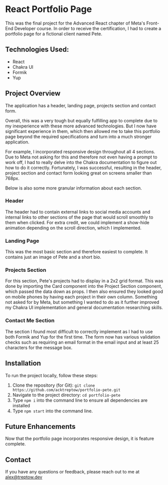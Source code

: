 # React Portfolio Page

This was the final project for the Advanced React chapter of Meta's Front-End Developer course. In order to receive the certification, I had to create a portfolio page for a fictional client named Pete.

## Technologies Used:

- React
- Chakra UI
- Formik
- Yup

## Project Overview

The application has a header, landing page, projects section and contact form. 

Overall, this was a very tough but equally fulfilling app to complete due to my inexperience with these more advanced technologies. But I now have significant experience in them, which then allowed me to take this portfolio page beyond the required specifications and turn into a much stronger application.

For example, I incorporated responsive design throughout all 4 sections. Due to Meta not asking for this and therefore not even having a prompt to work off, I had to really delve into the Chakra documentation to figure out how to do it correctly. Fortunately, I was successful, resulting in the header, project section and contact form looking great on screens smaller than 768px.

Below is also some more granular information about each section.

### Header

The header had to contain external links to social media accounts and internal links to other sections of the page that would scroll smoothly to them when clicked. For extra credit, we could implement a show-hide animation depending on the scroll direction, which I implemented.

### Landing Page

This was the most basic section and therefore easiest to complete. It contains just an image of Pete and a short bio.

### Projects Section

For this section, Pete's projects had to display in a 2x2 grid format. This was done by importing the Card component into the Project Section component, which passed the data down as props. I then also ensured they looked good on mobile phones by having each project in their own column. Something not asked for by Meta, but something I wanted to do as it further improved my Chakra UI implementation and general documentation researching skills.

### Contact Me Section

The section I found most difficult to correctly implement as I had to use both Formik and Yup for the first time. The form now has various validation checks such as requiring an email format in the email input and at least 25 characters for the message box.

## Installation

To run the project locally, follow these steps:

1. Clone the repository (for Git): `git clone https://github.com/acktreptow/portfolio-pete.git`
2. Navigate to the project directory: `cd portfolio-pete`
3. Type `npm i` into the command line to ensure all dependencies are installed
4. Type `npm start` into the command line.

## Future Enhancements

Now that the portfolio page incorporates responsive design, it is feature complete.

## Contact

If you have any questions or feedback, please reach out to me at [alex@treptow.dev](mailto:alex@treptow.dev)
